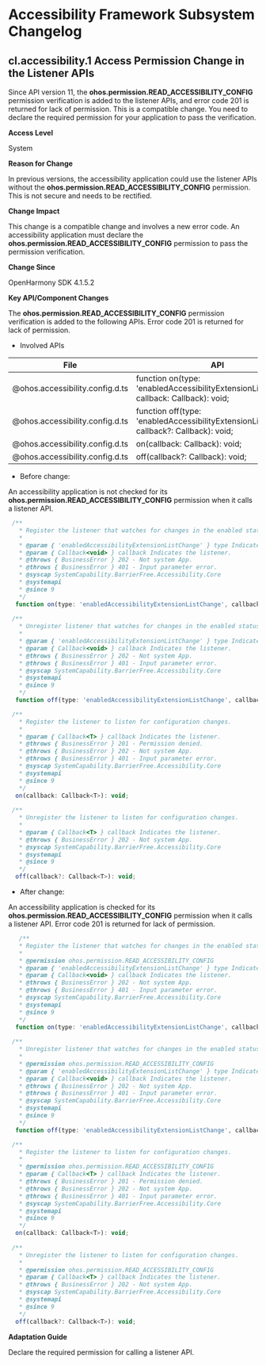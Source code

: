 # Accessibility Framework Subsystem Changelog

## cl.accessibility.1 Access Permission Change in the Listener APIs

Since API version 11, the **ohos.permission.READ_ACCESSIBILITY_CONFIG** permission verification is added to the listener APIs, and error code 201 is returned for lack of permission. This is a compatible change. You need to declare the required permission for your application to pass the verification.

**Access Level**

System

**Reason for Change**

In previous versions, the accessibility application could use the listener APIs without the **ohos.permission.READ_ACCESSIBILITY_CONFIG** permission. This is not secure and needs to be rectified.

**Change Impact**

This change is a compatible change and involves a new error code. An accessibility application must declare the **ohos.permission.READ_ACCESSIBILITY_CONFIG** permission to pass the permission verification.

**Change Since**

OpenHarmony SDK 4.1.5.2

**Key API/Component Changes**

The **ohos.permission.READ_ACCESSIBILITY_CONFIG** permission verification is added to the following APIs. Error code 201 is returned for lack of permission.

- Involved APIs

| File                           | API                                                        |
| ------------------------------- | ------------------------------------------------------------ |
| @ohos.accessibility.config.d.ts | function on(type: 'enabledAccessibilityExtensionListChange', callback: Callback<void>): void; |
| @ohos.accessibility.config.d.ts | function off(type: 'enabledAccessibilityExtensionListChange', callback?: Callback<void>): void; |
| @ohos.accessibility.config.d.ts | on(callback: Callback<T>): void;                             |
| @ohos.accessibility.config.d.ts | off(callback?: Callback<T>): void;                           |

- Before change: 

An accessibility application is not checked for its **ohos.permission.READ_ACCESSIBILITY_CONFIG** permission when it calls a listener API.

```js
 /**
   * Register the listener that watches for changes in the enabled status of accessibility extensions.
   *
   * @param { 'enabledAccessibilityExtensionListChange' } type Indicates the type of event.
   * @param { Callback<void> } callback Indicates the listener.
   * @throws { BusinessError } 202 - Not system App.
   * @throws { BusinessError } 401 - Input parameter error.
   * @syscap SystemCapability.BarrierFree.Accessibility.Core
   * @systemapi
   * @since 9
   */
  function on(type: 'enabledAccessibilityExtensionListChange', callback: Callback<void>): void;
  
 /**
   * Unregister listener that watches for changes in the enabled status of accessibility extensions.
   *
   * @param { 'enabledAccessibilityExtensionListChange' } type Indicates the type of event.
   * @param { Callback<void> } callback Indicates the listener.
   * @throws { BusinessError } 202 - Not system App.
   * @throws { BusinessError } 401 - Input parameter error.
   * @syscap SystemCapability.BarrierFree.Accessibility.Core
   * @systemapi
   * @since 9
   */
  function off(type: 'enabledAccessibilityExtensionListChange', callback?: Callback<void>): void;

 /**
   * Register the listener to listen for configuration changes.
   *
   * @param { Callback<T> } callback Indicates the listener.
   * @throws { BusinessError } 201 - Permission denied.
   * @throws { BusinessError } 202 - Not system App.
   * @throws { BusinessError } 401 - Input parameter error.
   * @syscap SystemCapability.BarrierFree.Accessibility.Core
   * @systemapi
   * @since 9
   */
  on(callback: Callback<T>): void;
 
 /**
   * Unregister the listener to listen for configuration changes.
   *
   * @param { Callback<T> } callback Indicates the listener.
   * @throws { BusinessError } 202 - Not system App.
   * @syscap SystemCapability.BarrierFree.Accessibility.Core
   * @systemapi
   * @since 9
   */
  off(callback?: Callback<T>): void;
```

- After change:

An accessibility application is checked for its **ohos.permission.READ_ACCESSIBILITY_CONFIG** permission when it calls a listener API. Error code 201 is returned for lack of permission.

```js
   /**
   * Register the listener that watches for changes in the enabled status of accessibility extensions.
   *
   * @permission ohos.permission.READ_ACCESSIBILITY_CONFIG
   * @param { 'enabledAccessibilityExtensionListChange' } type Indicates the type of event.
   * @param { Callback<void> } callback Indicates the listener.
   * @throws { BusinessError } 202 - Not system App.
   * @throws { BusinessError } 401 - Input parameter error.
   * @syscap SystemCapability.BarrierFree.Accessibility.Core
   * @systemapi
   * @since 9
   */
  function on(type: 'enabledAccessibilityExtensionListChange', callback: Callback<void>): void;
  
 /**
   * Unregister listener that watches for changes in the enabled status of accessibility extensions.
   *
   * @permission ohos.permission.READ_ACCESSIBILITY_CONFIG
   * @param { 'enabledAccessibilityExtensionListChange' } type Indicates the type of event.
   * @param { Callback<void> } callback Indicates the listener.
   * @throws { BusinessError } 202 - Not system App.
   * @throws { BusinessError } 401 - Input parameter error.
   * @syscap SystemCapability.BarrierFree.Accessibility.Core
   * @systemapi
   * @since 9
   */
  function off(type: 'enabledAccessibilityExtensionListChange', callback?: Callback<void>): void;

 /**
   * Register the listener to listen for configuration changes.
   *
   * @permission ohos.permission.READ_ACCESSIBILITY_CONFIG
   * @param { Callback<T> } callback Indicates the listener.
   * @throws { BusinessError } 201 - Permission denied.
   * @throws { BusinessError } 202 - Not system App.
   * @throws { BusinessError } 401 - Input parameter error.
   * @syscap SystemCapability.BarrierFree.Accessibility.Core
   * @systemapi
   * @since 9
   */
  on(callback: Callback<T>): void;
 
 /**
   * Unregister the listener to listen for configuration changes.
   *
   * @permission ohos.permission.READ_ACCESSIBILITY_CONFIG
   * @param { Callback<T> } callback Indicates the listener.
   * @throws { BusinessError } 202 - Not system App.
   * @syscap SystemCapability.BarrierFree.Accessibility.Core
   * @systemapi
   * @since 9
   */
  off(callback?: Callback<T>): void;
```


**Adaptation Guide**

Declare the required permission for calling a listener API.
